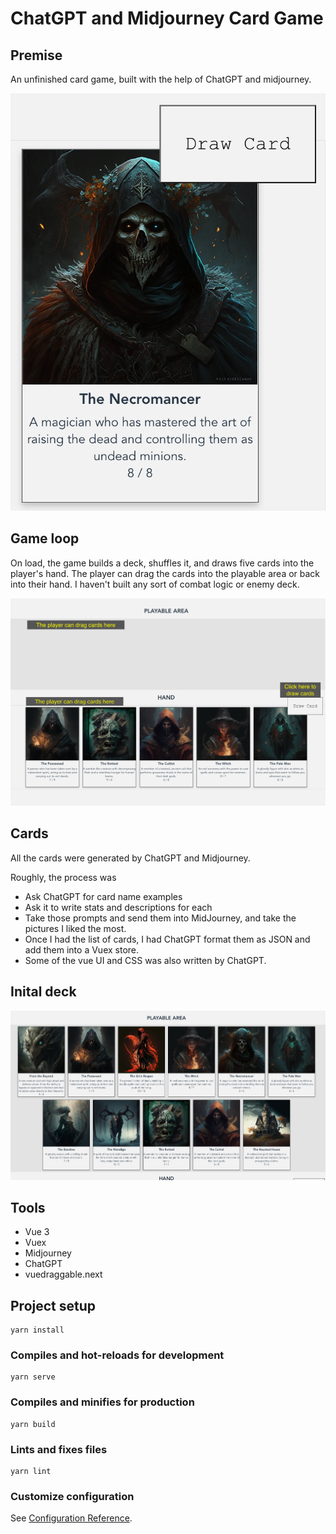 # ChatGPT and Midjourney Card Game
## Premise
An unfinished card game, built with the help of ChatGPT and midjourney.

![Cards](/public/images/necromancer_card.png "Optional Title")

## Game loop 
On load, the game builds a deck, shuffles it, and draws five cards into the player's hand. The player can drag the cards into the playable area or back into their hand. I haven't built any sort of combat logic or enemy deck.


![Game overview](/public/images/readme_app2.png "Optional Title")

## Cards

All the cards were generated by ChatGPT and Midjourney.

Roughly, the process was 

- Ask ChatGPT for card name examples
- Ask it to write stats and descriptions for each
- Take those prompts and send them into MidJourney, and take the pictures I liked the most.
- Once I had the list of cards, I had ChatGPT format them as JSON and add them into a Vuex store.
- Some of the vue UI and CSS was also written by ChatGPT.

## Inital deck

![Cards](/public/images/readme_app.png "Optional Title")

## Tools
- Vue 3
- Vuex
- Midjourney
- ChatGPT
- vuedraggable.next


## Project setup
```
yarn install
```

### Compiles and hot-reloads for development
```
yarn serve
```

### Compiles and minifies for production
```
yarn build
```

### Lints and fixes files
```
yarn lint
```

### Customize configuration
See [Configuration Reference](https://cli.vuejs.org/config/).
